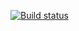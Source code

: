 [![Build status](https://ci.appveyor.com/api/projects/status/ytpkr7jh5lii4l4p?svg=true)](https://ci.appveyor.com/project/noIrLv/autol6)
